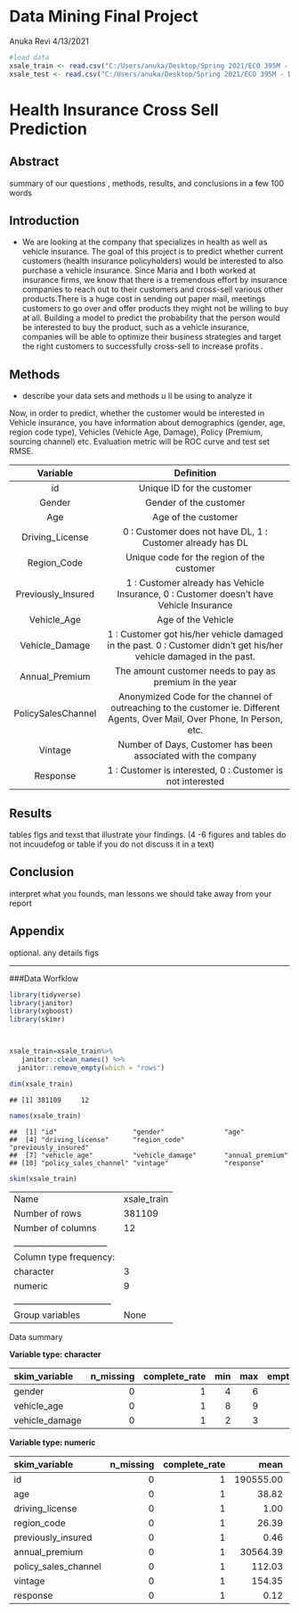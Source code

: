 Data Mining Final Project
================
Anuka Revi
4/13/2021

``` r
#load data 
xsale_train <- read.csv("C:/Users/anuka/Desktop/Spring 2021/ECO 395M - DATA MINING/Data/train.csv")
xsale_test <- read.csv("C:/Users/anuka/Desktop/Spring 2021/ECO 395M - DATA MINING/Data/test.csv")
```

# **Health Insurance Cross Sell Prediction**

## **Abstract**

summary of our questions , methods, results, and conclusions in a few
100 words

## **Introduction**

  - We are looking at the company that specializes in health as well as
    vehicle insurance. The goal of this project is to predict whether
    current customers (health insurance policyholders) would be
    interested to also purchase a vehicle insurance. Since Maria and I
    both worked at insurance firms, we know that there is a tremendous
    effort by insurance companies to reach out to their customers and
    cross-sell various other products.There is a huge cost in sending
    out paper mail, meetings customers to go over and offer products
    they might not be willing to buy at all. Building a model to predict
    the probability that the person would be interested to buy the
    product, such as a vehicle insurance, companies will be able to
    optimize their business strategies and target the right customers to
    successfully cross-sell to increase profits .

## **Methods**

  - describe your data sets and methods u ll be using to analyze it

Now, in order to predict, whether the customer would be interested in
Vehicle insurance, you have information about demographics (gender, age,
region code type), Vehicles (Vehicle Age, Damage), Policy (Premium,
sourcing channel) etc. Evaluation metric will be ROC curve and test set
RMSE.

|      Variable       |                                                         Definition                                                          |
| :-----------------: | :-------------------------------------------------------------------------------------------------------------------------: |
|         id          |                                                 Unique ID for the customer                                                  |
|       Gender        |                                                   Gender of the customer                                                    |
|         Age         |                                                     Age of the customer                                                     |
|  Driving\_License   |                                 0 : Customer does not have DL, 1 : Customer already has DL                                  |
|    Region\_Code     |                                         Unique code for the region of the customer                                          |
| Previously\_Insured |                   1 : Customer already has Vehicle Insurance, 0 : Customer doesn’t have Vehicle Insurance                   |
|    Vehicle\_Age     |                                                     Age of the Vehicle                                                      |
|   Vehicle\_Damage   |     1 : Customer got his/her vehicle damaged in the past. 0 : Customer didn’t get his/her vehicle damaged in the past.      |
|   Annual\_Premium   |                                   The amount customer needs to pay as premium in the year                                   |
| PolicySalesChannel  | Anonymized Code for the channel of outreaching to the customer ie. Different Agents, Over Mail, Over Phone, In Person, etc. |
|       Vintage       |                                Number of Days, Customer has been associated with the company                                |
|      Response       |                                 1 : Customer is interested, 0 : Customer is not interested                                  |

## **Results**

tables figs and texst that illustrate your findings. (4 -6 figures and
tables do not incuudefog or table if you do not discuss it in a text)

## **Conclusion**

interpret what you founds, man lessons we should take away from your
report

## **Appendix**

optional. any details figs

-----

\#\#\#Data Worfklow

``` r
library(tidyverse)
library(janitor)
library(xgboost)
library(skimr)



xsale_train=xsale_train%>%
   janitor::clean_names() %>% 
  janitor::remove_empty(which = "rows")

dim(xsale_train)
```

    ## [1] 381109     12

``` r
names(xsale_train)
```

    ##  [1] "id"                   "gender"               "age"                 
    ##  [4] "driving_license"      "region_code"          "previously_insured"  
    ##  [7] "vehicle_age"          "vehicle_damage"       "annual_premium"      
    ## [10] "policy_sales_channel" "vintage"              "response"

``` r
skim(xsale_train)
```

|                                                  |              |
| :----------------------------------------------- | :----------- |
| Name                                             | xsale\_train |
| Number of rows                                   | 381109       |
| Number of columns                                | 12           |
| \_\_\_\_\_\_\_\_\_\_\_\_\_\_\_\_\_\_\_\_\_\_\_   |              |
| Column type frequency:                           |              |
| character                                        | 3            |
| numeric                                          | 9            |
| \_\_\_\_\_\_\_\_\_\_\_\_\_\_\_\_\_\_\_\_\_\_\_\_ |              |
| Group variables                                  | None         |

Data summary

**Variable type: character**

| skim\_variable  | n\_missing | complete\_rate | min | max | empty | n\_unique | whitespace |
| :-------------- | ---------: | -------------: | --: | --: | ----: | --------: | ---------: |
| gender          |          0 |              1 |   4 |   6 |     0 |         2 |          0 |
| vehicle\_age    |          0 |              1 |   8 |   9 |     0 |         3 |          0 |
| vehicle\_damage |          0 |              1 |   2 |   3 |     0 |         2 |          0 |

**Variable type: numeric**

| skim\_variable         | n\_missing | complete\_rate |      mean |        sd |   p0 |   p25 |    p50 |    p75 |   p100 | hist  |
| :--------------------- | ---------: | -------------: | --------: | --------: | ---: | ----: | -----: | -----: | -----: | :---- |
| id                     |          0 |              1 | 190555.00 | 110016.84 |    1 | 95278 | 190555 | 285832 | 381109 | ▇▇▇▇▇ |
| age                    |          0 |              1 |     38.82 |     15.51 |   20 |    25 |     36 |     49 |     85 | ▇▃▃▂▁ |
| driving\_license       |          0 |              1 |      1.00 |      0.05 |    0 |     1 |      1 |      1 |      1 | ▁▁▁▁▇ |
| region\_code           |          0 |              1 |     26.39 |     13.23 |    0 |    15 |     28 |     35 |     52 | ▃▂▇▃▃ |
| previously\_insured    |          0 |              1 |      0.46 |      0.50 |    0 |     0 |      0 |      1 |      1 | ▇▁▁▁▇ |
| annual\_premium        |          0 |              1 |  30564.39 |  17213.16 | 2630 | 24405 |  31669 |  39400 | 540165 | ▇▁▁▁▁ |
| policy\_sales\_channel |          0 |              1 |    112.03 |     54.20 |    1 |    29 |    133 |    152 |    163 | ▅▁▁▃▇ |
| vintage                |          0 |              1 |    154.35 |     83.67 |   10 |    82 |    154 |    227 |    299 | ▇▇▇▇▇ |
| response               |          0 |              1 |      0.12 |      0.33 |    0 |     0 |      0 |      0 |      1 | ▇▁▁▁▁ |
